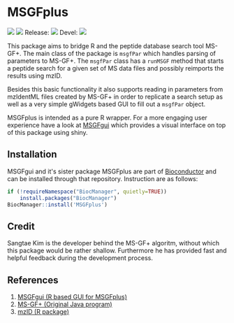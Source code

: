 MSGFplus
======
![](http://bioconductor.org/shields/years-in-bioc/MSGFplus.svg) ![](http://bioconductor.org/shields/downloads/MSGFplus.svg) Release: ![](http://bioconductor.org/shields/build/release/bioc/MSGFplus.svg) Devel: ![](http://bioconductor.org/shields/build/devel/bioc/MSGFplus.svg)

This package aims to bridge R and the peptide database search tool MS-GF+. The 
main class of the package is `msgfPar` which handles parsing of parameters to 
MS-GF+. The `msgfPar` class has a `runMSGF` method that starts a peptide search
for a given set of MS data files and possibly reimports the results using mzID.  

Besides this basic functionality it also supports reading in parameters from 
mzIdentML files created by MS-GF+ in order to replicate a search setup as well 
as a very simple gWidgets based GUI to fill out a `msgfPar` object.

MSGFplus is intended as a pure R wrapper. For a more engaging user experience
have a look at [MSGFgui](https://github.com/thomasp85/MSGFgui) which provides a
visual interface on top of this package using shiny.

Installation
------
MSGFgui and it's sister package MSGFplus are part of [Bioconductor](http://www.bioconductor.org/packages/release/bioc/html/MSGFplus.html) and can be installed through that repository. Instruction are as follows:

```R
if (!requireNamespace("BiocManager", quietly=TRUE))
    install.packages("BiocManager")
BiocManager::install('MSGFplus')
```

Credit
------
Sangtae Kim is the developer behind the MS-GF+ algoritm, without which this package would be rather shallow. Furthermore he has provided fast and helpful feedback during the development process.

References
------
1. [MSGFgui (R based GUI for MSGFplus)](https://github.com/thomasp85/MSGFgui)
2. [MS-GF+ (Original Java program)](http://proteomics.ucsd.edu/Software/MSGFPlus.html)  
3. [mzID (R package)](https://github.com/thomasp85/mzID)
